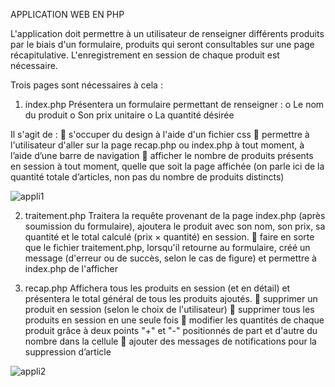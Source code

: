 APPLICATION WEB EN PHP

L'application doit permettre à un utilisateur de renseigner différents produits par le 
biais d'un formulaire, produits qui seront consultables sur une page récapitulative. 
L'enregistrement en session de chaque produit est nécessaire. 

Trois pages sont nécessaires à cela :

1. index.php
Présentera un formulaire permettant de renseigner : 
o Le nom du produit 
o Son prix unitaire
o La quantité désirée

Il s'agit de :
 s'occuper du design à l'aide d'un fichier css
 permettre à l'utilisateur d'aller sur la page recap.php ou index.php à tout moment, à l’aide 
d’une barre de navigation
 afficher le nombre de produits présents en session à tout moment, quelle que soit la page 
affichée (on parle ici de la quantité totale d’articles, non pas du nombre de produits 
distincts)

![appli1](https://github.com/Ehonam/appli/assets/164899950/a05ee4a1-1320-43b3-9756-07a0cd0d17bd)

2. traitement.php
Traitera la requête provenant de la page index.php (après soumission du 
formulaire), ajoutera le produit avec son nom, son prix, sa quantité et le total calculé 
(prix × quantité) en session.
 faire en sorte que le fichier traitement.php, lorsqu'il retourne au formulaire, créé un 
message (d'erreur ou de succès, selon le cas de figure) et permettre à index.php de l'afficher


3. recap.php
Affichera tous les produits en session (et en détail) et présentera le total général de 
tous les produits ajoutés.
 supprimer un produit en session (selon le choix de l'utilisateur)
 supprimer tous les produits en session en une seule fois
 modifier les quantités de chaque produit grâce à deux points "+" et "-" positionnés de 
part et d'autre du nombre dans la cellule
 ajouter des messages de notifications pour la suppression d’article

![appli2](https://github.com/Ehonam/appli/assets/164899950/0268f487-a055-4f07-bab5-b11de77f22bd)
